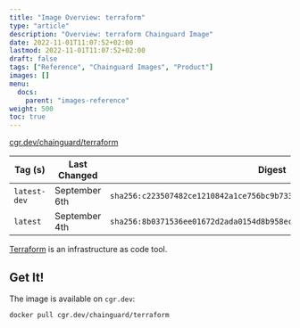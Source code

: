 ```yaml
---
title: "Image Overview: terraform"
type: "article"
description: "Overview: terraform Chainguard Image"
date: 2022-11-01T11:07:52+02:00
lastmod: 2022-11-01T11:07:52+02:00
draft: false
tags: ["Reference", "Chainguard Images", "Product"]
images: []
menu:
  docs:
    parent: "images-reference"
weight: 500
toc: true
---
```


[cgr.dev/chainguard/terraform](https://github.com/chainguard-images/images/tree/main/images/terraform)

| Tag (s)       | Last Changed  | Digest                                                                    |
|---------------|---------------|---------------------------------------------------------------------------|
|  `latest-dev` | September 6th | `sha256:c223507482ce1210842a1ce756bc9b733539b8e2e46776105b43c1d4e92940c1` |
|  `latest`     | September 4th | `sha256:8b0371536ee01672d2ada0154d8b958ecd17212d2dd59e88116b66253904042d` |



[Terraform](https://github.com/hashicorp/terraform) is an infrastructure as code tool.

## Get It!

The image is available on `cgr.dev`:

```
docker pull cgr.dev/chainguard/terraform
```

